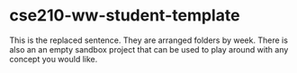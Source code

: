 # cse210-ww-student-template


This is the replaced sentence. They are arranged folders by week. There is also an an empty sandbox project that can be used to play around with any concept you would like.
